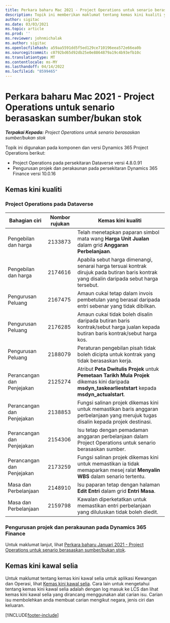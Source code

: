 ```yaml
---
title: Perkara baharu Mac 2021 - Project Operations untuk senario berasaskan sumber/bukan stok
description: Topik ini memberikan maklumat tentang kemas kini kualiti yang tersedia dalam keluaran Mac 2021 bagi Project Operations untuk senario berasaskan sumber/bukan stok.
author: sigitac
ms.date: 03/03/2021
ms.topic: article
ms.prod: ''
ms.reviewer: johnmichalak
ms.author: sigitac
ms.openlocfilehash: a59aa5591dd5f5ed129ce710196eea572e66ea0b
ms.sourcegitcommit: c0792bd65d92db25e0e8864879a19c4b93efb10c
ms.translationtype: MT
ms.contentlocale: ms-MY
ms.lasthandoff: 04/14/2022
ms.locfileid: "8599465"
---
```

# <a name="whats-new-march-2021---project-operations-for-resourcenon-stocked-based-scenarios"></a>Perkara baharu Mac 2021 - Project Operations untuk senario berasaskan sumber/bukan stok

_**Terpakai Kepada:** Project Operations untuk senario berasaskan sumber/bukan stok_

Topik ini digunakan pada komponen dan versi Dynamics 365 Project Operations berikut:

- Project Operations pada persekitaran Dataverse versi 4.8.0.91 
- Pengurusan projek dan perakaunan pada persekitaran Dynamics 365 Finance versi 10.0.16 

## <a name="quality-updates"></a>Kemas kini kualiti

### <a name="project-operations-on-dataverse"></a>Project Operations pada Dataverse


| **Bahagian ciri** | **Nombor rujukan** | **Kemas kini kualiti** |
| --- | --- | --- |
| Pengebilan dan harga | 2133873 | Telah menetapkan paparan simbol mata wang **Harga Unit Jualan** dalam grid **Anggaran Perbelanjaan**. |
| Pengebilan dan harga | 2174616 | Apabila sebut harga dimenangi, senarai harga tersuai kontrak dirujuk pada butiran baris kontrak yang disalin daripada sebut harga tersebut. |
| Pengurusan Peluang | 2167475 | Amaun cukai tetap dalam invois pembetulan yang berasal daripada entri sebenar yang tidak dibilkan. |
| Pengurusan Peluang | 2176285 | Amaun cukai tidak boleh disalin daripada butiran baris kontrak/sebut harga jualan kepada butiran baris kontrak/sebut harga kos. |
| Pengurusan Peluang | 2188079 | Peraturan pengebilan pisah tidak boleh dicipta untuk kontrak yang tidak berasaskan kerja. |
| Perancangan dan Penjejakan | 2125274 | Atribut **Peta Dwitulis Projek** untuk **Pemetaan Tarikh Mula Projek** dikemas kini daripada **msdyn\_taskearlieststart** kepada **msdyn\_actualstart**. |
| Perancangan dan Penjejakan | 2138853 | Fungsi salinan projek dikemas kini untuk memastikan baris anggaran perbelanjaan yang merujuk tugas disalin kepada projek destinasi. |
| Perancangan dan Penjejakan | 2154306 | Isu tetap dengan pemadaman anggaran perbelanjaan dalam Project Operations untuk senario berasaskan sumber. |
| Perancangan dan Penjejakan | 2173259 | Fungsi salinan projek dikemas kini untuk memastikan ia tidak memaparkan mesej ralat **Menyalin WBS** dalam senario tertentu. |
| Masa dan Perbelanjaan | 2148910 | Isu paparan tetap dengan halaman **Edit Entri** dalam grid **Entri Masa**. |
| Masa dan Perbelanjaan | 2159798 | Kawalan diperketatkan untuk memastikan entri perbelanjaan yang diluluskan tidak boleh diedit. |

### <a name="project-management-and-accounting-on-dynamics-365-finance"></a>Pengurusan projek dan perakaunan pada Dynamics 365 Finance

Untuk maklumat lanjut, lihat [Perkara baharu Januari 2021 - Project Operations untuk senario berasaskan sumber/bukan stok](whats-new-jan-2021-resource-based.md).

## <a name="regulatory-updates"></a>Kemas kini kawal selia

Untuk maklumat tentang kemas kini kawal selia untuk aplikasi Kewangan dan Operasi, lihat [Kemas kini kawal selia](/dynamics365/finance/localizations/regulatory-updates). Cara lain untuk mengetahui tentang kemas kini kawal selia adalah dengan log masuk ke LCS dan lihat kemas kini kawal selia yang dirancang menggunakan alat carian isu. Carian isu membolehkan anda membuat carian mengikut negara, jenis ciri dan keluaran.


[!INCLUDE[footer-include](../includes/footer-banner.md)]